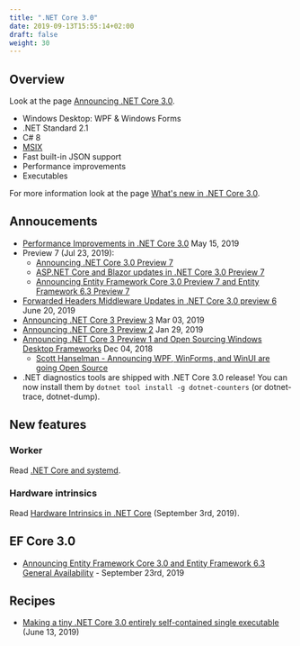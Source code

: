 ```yaml
---
title: ".NET Core 3.0"
date: 2019-09-13T15:55:14+02:00
draft: false
weight: 30
---
```


## Overview

Look at the page [Announcing .NET Core 3.0](https://devblogs.microsoft.com/dotnet/announcing-net-core-3-0/).

- Windows Desktop: WPF & Windows Forms
- .NET Standard 2.1
- C# 8
- [MSIX](https://docs.microsoft.com/en-us/windows/msix/)
- Fast built-in JSON support
- Performance improvements
- Executables

For more information look at the page [What's new in .NET Core 3.0](https://docs.microsoft.com/en-us/dotnet/core/whats-new/dotnet-core-3-0).

## Annoucements

- [Performance Improvements in .NET Core 3.0](https://devblogs.microsoft.com/dotnet/performance-improvements-in-net-core-3-0/) May 15, 2019
- Preview 7 (Jul 23, 2019):
  - [Announcing .NET Core 3.0 Preview 7](https://devblogs.microsoft.com/dotnet/announcing-net-core-3-0-preview-7/)
  - [ASP.NET Core and Blazor updates in .NET Core 3.0 Preview 7](https://devblogs.microsoft.com/aspnet/asp-net-core-and-blazor-updates-in-net-core-3-0-preview-7/)
  - [Announcing Entity Framework Core 3.0 Preview 7 and Entity Framework 6.3 Preview 7](https://devblogs.microsoft.com/dotnet/announcing-entity-framework-core-3-0-preview-7-and-entity-framework-6-3-preview-7/)
- [Forwarded Headers Middleware Updates in .NET Core 3.0 preview 6](https://devblogs.microsoft.com/aspnet/forwarded-headers-middleware-updates-in-net-core-3-0-preview-6/) June 20, 2019
- [Announcing .NET Core 3 Preview 3](https://devblogs.microsoft.com/dotnet/announcing-net-core-3-preview-3/) Mar 03, 2019
- [Announcing .NET Core 3 Preview 2](https://devblogs.microsoft.com/dotnet/announcing-net-core-3-preview-2/) Jan 29, 2019
- [Announcing .NET Core 3 Preview 1 and Open Sourcing Windows Desktop Frameworks](https://devblogs.microsoft.com/dotnet/announcing-net-core-3-preview-1-and-open-sourcing-windows-desktop-frameworks/) Dec 04, 2018
  - [Scott Hanselman - Announcing WPF, WinForms, and WinUI are going Open Source](https://www.hanselman.com/blog/AnnouncingWPFWinFormsAndWinUIAreGoingOpenSource.aspx)
- .NET diagnostics tools are shipped with .NET Core 3.0 release! You can now install them by `dotnet tool install -g dotnet-counters` (or dotnet-trace, dotnet-dump).

## New features

### Worker

Read [.NET Core and systemd](https://devblogs.microsoft.com/dotnet/net-core-and-systemd/).

### Hardware intrinsics

Read [Hardware Intrinsics in .NET Core](https://devblogs.microsoft.com/dotnet/hardware-intrinsics-in-net-core/) (September 3rd, 2019).

## EF Core 3.0

- [Announcing Entity Framework Core 3.0 and Entity Framework 6.3 General Availability](https://devblogs.microsoft.com/dotnet/announcing-ef-core-3-0-and-ef-6-3-general-availability/) - September 23rd, 2019

## Recipes

- [Making a tiny .NET Core 3.0 entirely self-contained single executable](https://www.hanselman.com/blog/MakingATinyNETCore30EntirelySelfcontainedSingleExecutable.aspx) (June 13, 2019)
